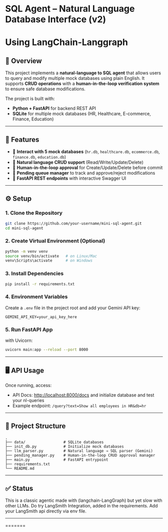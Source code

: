 


# SQL Agent – Natural Language Database Interface (v2)
# Using LangChain-Langgraph

## 📌 Overview

This project implements a **natural-language to SQL agent** that allows users to query and modify multiple mock databases using plain English.
It supports **CRUD operations** with a **human-in-the-loop verification system** to ensure safe database modifications.

The project is built with:

* **Python + FastAPI** for backend REST API
* **SQLite** for multiple mock databases (HR, Healthcare, E-commerce, Finance, Education)


---

## 🚀 Features

* 🔹 **Interact with 5 mock databases** (`hr.db`, `healthcare.db`, `ecommerce.db`, `finance.db`, `education.db`)
* 🔹 **Natural language CRUD support** (Read/Write/Update/Delete)
* 🔹 **Human-in-the-loop approval** for Create/Update/Delete before commit
* 🔹 **Pending queue manager** to track and approve/reject modifications
* 🔹 **FastAPI REST endpoints** with interactive Swagger UI


---

## ⚙️ Setup

### 1. Clone the Repository

```bash
git clone https://github.com/your-username/mini-sql-agent.git
cd mini-sql-agent
```

### 2. Create Virtual Environment (Optional)

```bash
python -m venv venv
source venv/bin/activate   # on Linux/Mac
venv\Scripts\activate      # on Windows
```

### 3. Install Dependencies

```bash
pip install -r requirements.txt
```

### 4. Environment Variables

Create a `.env` file in the project root and add your Gemini API key:

```
GEMINI_API_KEY=your_api_key_here

```



### 5. Run FastAPI App

with Uvicorn:

```bash
uvicorn main:app --reload --port 8000
```

---

## 🖥️ API Usage

Once running, access:

* API Docs: [http://localhost:8000/docs](http://localhost:8000/docs) and initialize database and test your nl-queries
* Example endpoint: `/query?text=Show all employees in HR&db=hr`

---


## 📂 Project Structure

```
.
├── data/                 # SQLite databases
├── init_db.py            # Initialize mock databases
├── llm_parser.py         # Natural language → SQL parser (Gemini)
├── pending_manager.py    # Human-in-the-loop CRUD approval manager
├── main.py               # FastAPI entrypoint
├── requirements.txt
└── README.md
```

---

## ✅ Status
This is a classic agentic made with (langchain-LangGraph) but yet slow with other LLMs.
Do try LangSmith Integration, added in the requirements. Add your LangSmith api directly via env file.


---
=======